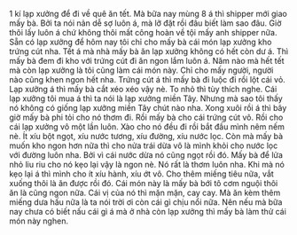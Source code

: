 1 kí lạp xưởng để đi về quê ăn tết. Mà bữa nay mùng 8 á thì shipper mới giao mấy bà. Bởi ta nói nản dễ sợ luôn á, mà lỡ đặt rồi đâu biết làm sao đâu. Giờ thôi lấy luôn á chứ không thôi mất công hoàn về tội mấy anh shipper nữa. Sẵn có lạp xưởng để hôm nay tôi chỉ cho mấy bà cái món lạp xưởng kho trứng cút nha. Tết á mà nhà mấy bà ăn lạp xưởng không có hết còn dư á. Thì mấy bà đem đi kho với trứng cút đi ăn ngon lắm luôn á. Năm nào mà hết tết mà còn lạp xưởng là tôi cũng làm cái món này. Chỉ cho mấy người, người nào cũng khen ngon hết nha. Trứng cút á thì mấy bà đi luộc đi rồi lột cái vỏ. Lạp xưởng á thì mấy bà cắt xéo xéo vậy nè. To nhỏ thì tùy thích nghe. Cái lạp xưởng tôi mua á thì ta nói là lạp xưởng miền Tây. Nhưng mà sao tôi thấy nó không có giống lạp xưởng miền Tây chút nào nha. Xong xuôi rồi á thì bây giờ mấy bà phi tỏi cho nó thơm đi. Rồi mấy bà cho cái trứng cút vô. Rồi cho cái lạp xưởng vô một lần luôn. Xào cho nó đều đi rồi bắt đầu mình nêm nếm nè. Ít xíu bột ngọt, xíu nước tương, xíu đường, xíu nước lọc. Còn mà mấy bà muốn kho ngon hơn nữa thì cho nửa trái dừa vô là mình khỏi cho nước lọc với đường luôn nha. Bởi vì cái nước dừa nó cũng ngọt rồi đó. Mấy bà để lửa nhỏ liu riu cho nó kẹo lại vậy là ngon nè. Nó rất là thơm luôn nha. Khi mà nó kẹo lại á thì mình cho ít xíu hành, xíu ớt vô. Cho thêm miếng tiêu nữa, vắt xuống thôi là ăn được rồi đó. Cái món này là mấy bà bới tô cơm nguội thôi ăn là cũng ngon nữa. Cái vị của nó thì mặn mặn, cay cay. Mà ăn kèm thêm miếng dưa hấu nữa là ta nói trời ơi còn cái gì chịu nổi nữa. Nên nếu mà bữa nay chưa có biết nấu cái gì á mà ở nhà còn lạp xưởng thì mấy bà làm thử cái món này nghen.